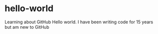 # hello-world
Learning about GitHub
Hello world. I have been writing code for 15 years but am new to GitHub
